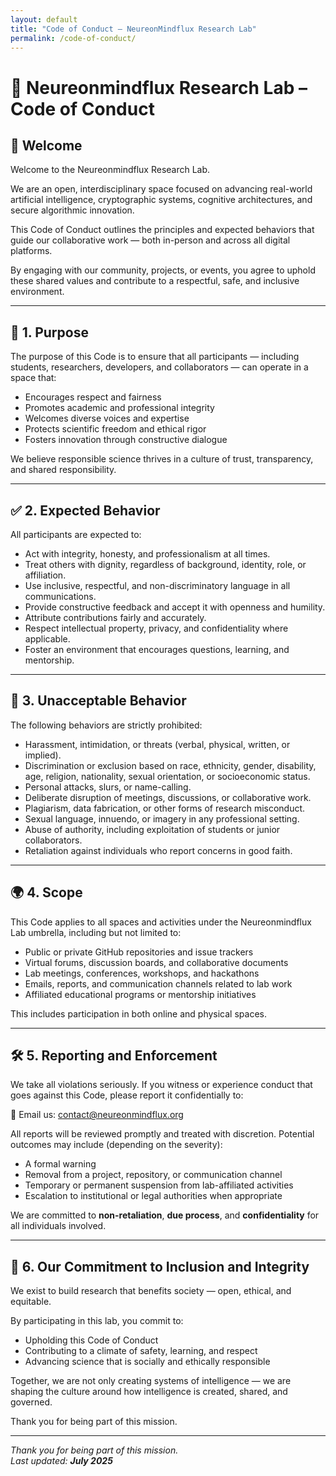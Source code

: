 ```yaml
---
layout: default
title: "Code of Conduct – NeureonMindflux Research Lab"
permalink: /code-of-conduct/
---
```



# 🧬 Neureonmindflux Research Lab – Code of Conduct

## 👋 Welcome

Welcome to the Neureonmindflux Research Lab.

We are an open, interdisciplinary space focused on advancing real-world artificial intelligence, cryptographic systems, cognitive architectures, and secure algorithmic innovation.

This Code of Conduct outlines the principles and expected behaviors that guide our collaborative work — both in-person and across all digital platforms.

By engaging with our community, projects, or events, you agree to uphold these shared values and contribute to a respectful, safe, and inclusive environment.

---

## 🎯 1. Purpose

The purpose of this Code is to ensure that all participants — including students, researchers, developers, and collaborators — can operate in a space that:

- Encourages respect and fairness
- Promotes academic and professional integrity
- Welcomes diverse voices and expertise
- Protects scientific freedom and ethical rigor
- Fosters innovation through constructive dialogue

We believe responsible science thrives in a culture of trust, transparency, and shared responsibility.

---

## ✅ 2. Expected Behavior

All participants are expected to:

- Act with integrity, honesty, and professionalism at all times.
- Treat others with dignity, regardless of background, identity, role, or affiliation.
- Use inclusive, respectful, and non-discriminatory language in all communications.
- Provide constructive feedback and accept it with openness and humility.
- Attribute contributions fairly and accurately.
- Respect intellectual property, privacy, and confidentiality where applicable.
- Foster an environment that encourages questions, learning, and mentorship.

---

## 🚫 3. Unacceptable Behavior

The following behaviors are strictly prohibited:

- Harassment, intimidation, or threats (verbal, physical, written, or implied).
- Discrimination or exclusion based on race, ethnicity, gender, disability, age, religion, nationality, sexual orientation, or socioeconomic status.
- Personal attacks, slurs, or name-calling.
- Deliberate disruption of meetings, discussions, or collaborative work.
- Plagiarism, data fabrication, or other forms of research misconduct.
- Sexual language, innuendo, or imagery in any professional setting.
- Abuse of authority, including exploitation of students or junior collaborators.
- Retaliation against individuals who report concerns in good faith.

---

## 🌍 4. Scope

This Code applies to all spaces and activities under the Neureonmindflux Lab umbrella, including but not limited to:

- Public or private GitHub repositories and issue trackers
- Virtual forums, discussion boards, and collaborative documents
- Lab meetings, conferences, workshops, and hackathons
- Emails, reports, and communication channels related to lab work
- Affiliated educational programs or mentorship initiatives

This includes participation in both online and physical spaces.

---

## 🛠️ 5. Reporting and Enforcement

We take all violations seriously. If you witness or experience conduct that goes against this Code, please report it confidentially to:

📩 Email us: [contact@neureonmindflux.org](mailto:contact@neureonmindflux.org) 

All reports will be reviewed promptly and treated with discretion. Potential outcomes may include (depending on the severity):

- A formal warning
- Removal from a project, repository, or communication channel
- Temporary or permanent suspension from lab-affiliated activities
- Escalation to institutional or legal authorities when appropriate

We are committed to **non-retaliation**, **due process**, and **confidentiality** for all individuals involved.

---

## 🤝 6. Our Commitment to Inclusion and Integrity

We exist to build research that benefits society — open, ethical, and equitable.

By participating in this lab, you commit to:

- Upholding this Code of Conduct
- Contributing to a climate of safety, learning, and respect
- Advancing science that is socially and ethically responsible

Together, we are not only creating systems of intelligence — we are shaping the culture around how intelligence is created, shared, and governed.

Thank you for being part of this mission.

---

_Thank you for being part of this mission._  
_Last updated: **July 2025**_



